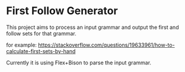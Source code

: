 # First Follow Generator

This project aims to process an input grammar and output the first and follow sets for that grammar.

for example:
https://stackoverflow.com/questions/19633961/how-to-calculate-first-sets-by-hand

Currently it is using Flex+Bison to parse the input grammar.
